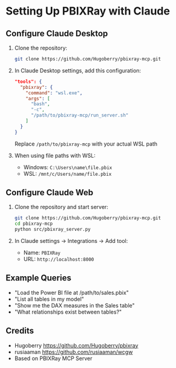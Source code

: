 # Setting Up PBIXRay with Claude

## Configure Claude Desktop

1. Clone the repository:
   ```bash
   git clone https://github.com/Hugoberry/pbixray-mcp.git
   ```

2. In Claude Desktop settings, add this configuration:
   ```json
   "tools": {
     "pbixray": {
       "command": "wsl.exe",
       "args": [
         "bash",
         "-c",
         "/path/to/pbixray-mcp/run_server.sh"
       ]
     }
   }
   ```
   Replace `/path/to/pbixray-mcp` with your actual WSL path

3. When using file paths with WSL:
   - Windows: `C:\Users\name\file.pbix`
   - WSL: `/mnt/c/Users/name/file.pbix`

## Configure Claude Web

1. Clone the repository and start server:
   ```bash
   git clone https://github.com/Hugoberry/pbixray-mcp.git
   cd pbixray-mcp
   python src/pbixray_server.py
   ```

2. In Claude settings → Integrations → Add tool:
   - Name: `PBIXRay`
   - URL: `http://localhost:8000`

## Example Queries
- "Load the Power BI file at /path/to/sales.pbix"
- "List all tables in my model"
- "Show me the DAX measures in the Sales table"
- "What relationships exist between tables?"

## Credits
* Hugoberry https://github.com/Hugoberry/pbixray
* rusiaaman https://github.com/rusiaaman/wcgw
* Based on PBIXRay MCP Server
